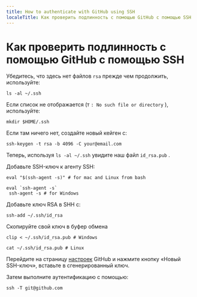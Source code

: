```yaml
---
title: How to authenticate with GitHub using SSH
localeTitle: Как проверить подлинность с помощью GitHub с помощью SSH
---
```

# Как проверить подлинность с помощью GitHub с помощью SSH

Убедитесь, что здесь нет файлов `rsa` прежде чем продолжить, используйте:

```shell
ls -al ~/.ssh 
```

Если список не отображается (т `: No such file or directory` ), используйте:

```shell
mkdir $HOME/.ssh 
```

Если там ничего нет, создайте новый кейген с:

```shell
ssh-keygen -t rsa -b 4096 -C your@email.com 
```

Теперь, используя `ls -al ~/.ssh` увидите наш файл `id_rsa.pub` .

Добавьте SSH-ключ к агенту SSH:

```shell
eval "$(ssh-agent -s)" # for mac and Linux from bash 
```

```shell
eval `ssh-agent -s` 
 ssh-agent -s # for Windows 
```

Добавьте ключ RSA в SHH с:

```shell
ssh-add ~/.ssh/id_rsa 
```

Скопируйте свой ключ в буфер обмена

```shell
clip < ~/.ssh/id_rsa.pub # Windows 
```

```shell
cat ~/.ssh/id_rsa.pub # Linux 
```

Перейдите на страницу [настроек](https://github.com/settings/keys) GitHub и нажмите кнопку «Новый SSH-ключ», вставьте в сгенерированный ключ.

Затем выполните аутентификацию с помощью:

```shell
ssh -T git@github.com 

```